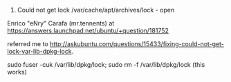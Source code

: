 
1.  Could not get lock /var/cache/apt/archives/lock - open


Enrico "eNry" Carafa (mr.tennents) at 
https://answers.launchpad.net/ubuntu/+question/181752

referred me to http://askubuntu.com/questions/15433/fixing-could-not-get-lock-var-lib-dpkg-lock. 

sudo fuser -cuk /var/lib/dpkg/lock; sudo rm -f /var/lib/dpkg/lock   (this works)
